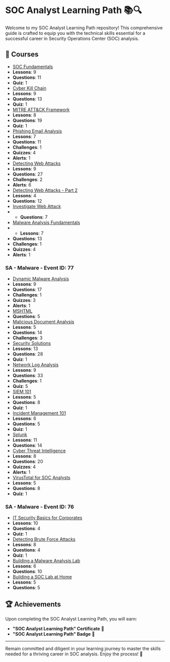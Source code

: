 # SOC Analyst Learning Path 📚🔍

Welcome to my SOC Analyst Learning Path repository! This comprehensive guide is crafted to equip you with the technical skills essential for a successful career in Security Operations Center (SOC) analysis.

## 📘 Courses
- [SOC Fundamentals](SOC_Fundamentals/README.md)
- **Lessons**: 9
- **Questions**: 11
- **Quiz**: 1
- [Cyber Kill Chain](Cyber_Kill_Chain/README.md)
- **Lessons**: 9
- **Questions**: 13
- **Quiz**: 1
- [MITRE ATT&CK Framework](MITRE_ATTCK_Framework/README.md)
- **Lessons**: 8
- **Questions**: 19
- **Quiz**: 1
- [Phishing Email Analysis](Phishing_Email_Analysis/README.md)
- **Lessons**: 7
- **Questions**: 11
- **Challenges**: 1
- **Quizzes**: 4
- **Alerts**: 1
- [Detecting Web Attacks](Detecting_Web_Attacks/README.md)
- **Lessons**: 9
- **Questions**: 27
- **Challenges**: 2
- **Alerts**: 6
- [Detecting Web Attacks - Part 2](Detecting_Web_Attacks_2/README.md)
- **Lessons**: 4
- **Questions**: 12
- [Investigate Web Attack](Investigate_Web_Attack/README.md)
- - **Questions**: 7
- [Malware Analysis Fundamentals](Malware_Analysis_Fundamentals/README.md)
- - **Lessons**: 7
- **Questions**: 13
- **Challenges**: 1
- **Quizzes**: 4
- **Alerts**: 1
### SA - Malware - Event ID: 77
- [Dynamic Malware Analysis](Dynamic_Malware_Analysis/README.md)
- **Lessons**: 9
- **Questions**: 17
- **Challenges**: 1
- **Quizzes**: 3
- **Alerts**: 1
- [MSHTML](MSHTML/README.md)
- **Questions**: 5
- [Malicious Document Analysis](Malicious_Document_Analysis/README.md)
- **Lessons**: 5
- **Questions**: 14
- **Challenges**: 3
- [Security Solutions](Security_Solutions/README.md)
- **Lessons**: 13
- **Questions**: 28
- **Quiz**: 1
- [Network Log Analysis](Network_Log_Analysis/README.md)
- **Lessons**: 9
- **Questions**: 33
- **Challenges**: 1
- **Quiz**: 5
- [SIEM 101](SIEM_101/README.md)
- **Lessons**: 5
- **Questions**: 8
- **Quiz**: 1
- [Incident Management 101](Incident_Management_101/README.md)
- **Lessons**: 6
- **Questions**: 5
- **Quiz**: 1
- [Splunk](Splunk/README.md)
- **Lessons**: 11
- **Questions**: 14
- [Cyber Threat Intelligence](Cyber_Threat_Intelligence/README.md)
- **Lessons**: 8
- **Questions**: 20
- **Quizzes**: 4
- **Alerts**: 1
- [VirusTotal for SOC Analysts](VirusTotal_for_SOC_Analysts/README.md)
- **Lessons**: 5
- **Questions**: 8
- **Quiz**: 1
### SA - Malware - Event ID: 76
- [IT Security Basics for Corporates](IT_Security_Basics_for_Corporates/README.md)
- **Lessons**: 10
- **Questions**: 4
- **Quiz**: 1
- [Detecting Brute Force Attacks](Detecting_Brute_Force_Attacks/README.md)
- **Lessons**: 8
- **Questions**: 4
- **Quiz**: 1
- [Building a Malware Analysis Lab](Building_a_Malware_Analysis_Lab/README.md)
- **Lessons**: 6
- **Questions**: 10
- [Building a SOC Lab at Home](Building_a_SOC_Lab_at_Home/README.md)
- **Lessons**: 5
- **Questions**: 5

## 🏆 Achievements

Upon completing the SOC Analyst Learning Path, you will earn:
- **"SOC Analyst Learning Path" Certificate** 📜
- **"SOC Analyst Learning Path" Badge** 🏅

---

Remain committed and diligent in your learning journey to master the skills needed for a thriving career in SOC analysis. Enjoy the process! 🚀

